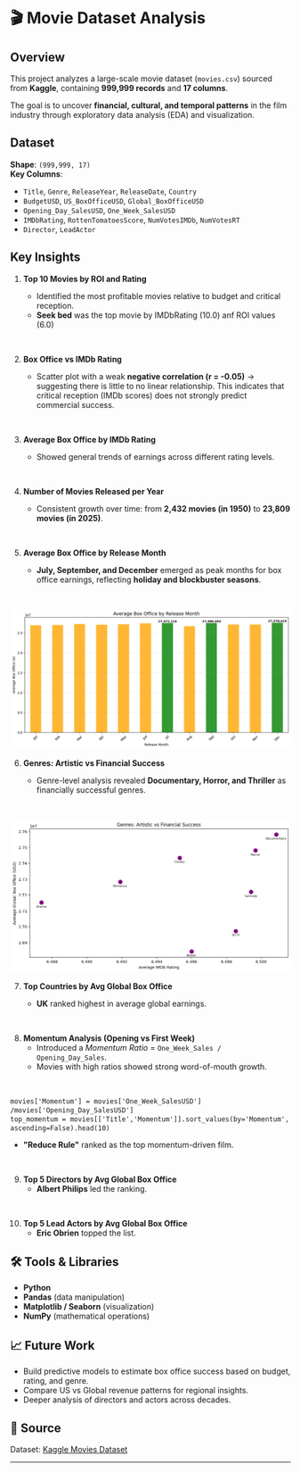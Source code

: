 
# 🎬 Movie Dataset Analysis

##  Overview
This project analyzes a large-scale movie dataset (`movies.csv`) sourced from **Kaggle**, containing **999,999 records** and **17 columns**.  


The goal is to uncover **financial, cultural, and temporal patterns** in the film industry through exploratory data analysis (EDA) and visualization.  

##  Dataset
**Shape**: `(999,999, 17)`  
**Key Columns**:
- `Title`, `Genre`, `ReleaseYear`, `ReleaseDate`, `Country`
- `BudgetUSD`, `US_BoxOfficeUSD`, `Global_BoxOfficeUSD`
- `Opening_Day_SalesUSD`, `One_Week_SalesUSD`
- `IMDbRating`, `RottenTomatoesScore`, `NumVotesIMDb`, `NumVotesRT`
- `Director`, `LeadActor`

##  Key Insights
1. **Top 10 Movies by ROI and Rating**  

   - Identified the most profitable movies relative to budget and critical reception. 
   - **Seek bed** was the top movie by IMDbRating (10.0) anf ROI values (6.0)

 <br>

2. **Box Office vs IMDb Rating**  

   - Scatter plot with a weak **negative correlation (r = -0.05)** → suggesting there is little to no linear relationship. This indicates that critical reception (IMDb scores) does not strongly predict commercial success.

<br>

3. **Average Box Office by IMDb Rating** 

   - Showed general trends of earnings across different rating levels.  

 <br>

4. **Number of Movies Released per Year**  

   - Consistent growth over time: from **2,432 movies (in 1950)** to **23,809 movies (in 2025)**.  

 <br>

5. **Average Box Office by Release Month** 

   - **July, September, and December** emerged as peak months for box office earnings, reflecting **holiday and blockbuster seasons**. 

<br>

   ![Alt text](<photos/box office month.png>)

6. **Genres: Artistic vs Financial Success**  

   - Genre-level analysis revealed **Documentary, Horror, and Thriller** as financially successful genres.  

<br>

   ![Alt text](<photos/Genres scatter.png>)

7. **Top Countries by Avg Global Box Office**  

   - **UK** ranked highest in average global earnings.  

<br>

8. **Momentum Analysis (Opening vs First Week)**  
   - Introduced a *Momentum Ratio* = `One_Week_Sales / Opening_Day_Sales`.  
   - Movies with high ratios showed strong word-of-mouth growth.  
 <br>

   ```
   movies['Momentum'] = movies['One_Week_SalesUSD'] /movies['Opening_Day_SalesUSD']
   top_momentum = movies[['Title','Momentum']].sort_values(by='Momentum', 
   ascending=False).head(10)
   ```
   - **"Reduce Rule"** ranked as the top momentum-driven film.  
 <br>

9. **Top 5 Directors by Avg Global Box Office**  
   - **Albert Philips** led the ranking.  
<br>

10. **Top 5 Lead Actors by Avg Global Box Office**  
    - **Eric Obrien** topped the list.  

## 🛠️ Tools & Libraries
- **Python**  
- **Pandas** (data manipulation)  
- **Matplotlib / Seaborn** (visualization)  
- **NumPy** (mathematical operations)  

## 📈 Future Work
- Build predictive models to estimate box office success based on budget, rating, and genre.  
- Compare US vs Global revenue patterns for regional insights.  
- Deeper analysis of directors and actors across decades.  

## 📂 Source
Dataset: [Kaggle Movies Dataset](https://www.kaggle.com/datasets/mjshubham21/movie-dataset-for-analytics-and-visualization)  

---




